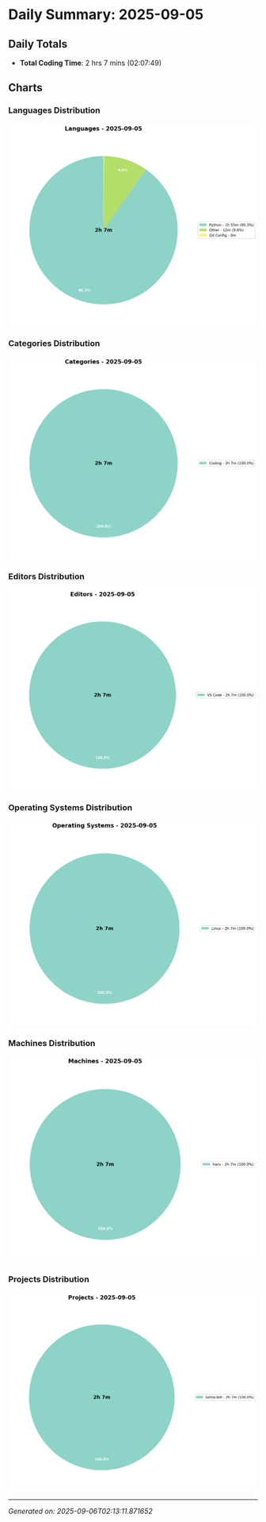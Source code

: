# Daily Summary: 2025-09-05

## Daily Totals
- **Total Coding Time**: 2 hrs 7 mins (02:07:49)

## Charts

### Languages Distribution
![Languages](/charts/languages_-_2025-09-05.png)

### Categories Distribution
![Categories](/charts/categories_-_2025-09-05.png)

### Editors Distribution
![Editors](/charts/editors_-_2025-09-05.png)

### Operating Systems Distribution
![Operating Systems](/charts/operating_systems_-_2025-09-05.png)

### Machines Distribution
![Machines](/charts/machines_-_2025-09-05.png)

### Projects Distribution
![Projects](/charts/projects_-_2025-09-05.png)

---
*Generated on: 2025-09-06T02:13:11.871652*

